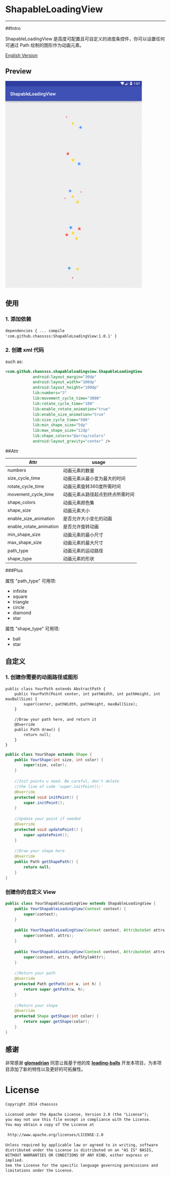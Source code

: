 # ShapableLoadingView
----
##Intro

ShapableLoadingView 是高度可配置且可自定义的进度条控件，你可以设置任何可通过 Path 绘制的图形作为动画元素。

[English Version](README_ENGLISH.md)

## Preview

![](snapshot.gif)

## 使用

### 1. 添加依赖

`
dependencies {
    ...
    compile 'com.github.chaossss:ShapableLoadingView:1.0.1'
}
`

### 2. 创建 xml 代码

such as:

```xml
<com.github.chaossss.shapableloadingview.ShapableLoadingView
            android:layout_margin="30dp"
            android:layout_width="100dp"
            android:layout_height="100dp"
            lib:numbers="3"
            lib:movement_cycle_time="3000"
            lib:rotate_cycle_time="100"
            lib:enable_rotate_animation="true"
            lib:enable_size_animation="true"
            lib:size_cycle_time="500"
            lib:min_shape_size="5dp"
            lib:max_shape_size="12dp"
            lib:shape_colors="@array/colors"
            android:layout_gravity="center" />
```

##Attr

| Attr | usage |
|---------|--------|
| numbers | 动画元素的数量 |
| size_cycle_time | 动画元素从最小变为最大的时间 |
| rotate_cycle_time | 动画元素旋转360度所需时间 |
| movement_cycle_time | 动画元素从路径起点到终点所需时间 |
| shape_colors | 动画元素颜色集 |
| shape_size | 动画元素大小 |
| enable_size_animation | 是否允许大小变化的动画 |
| enable_rotate_animation | 是否允许旋转动画 |
| min_shape_size | 动画元素的最小尺寸 |
| max_shape_size | 动画元素的最大尺寸 |
| path_type | 动画元素的运动路径 |
| shape_type | 动画元素的形状 |

###Plus

属性 "path_type" 可用项:
-  infinite
-  square
-  triangle
-  circle
-  diamond
-  star
 
属性 "shape_type" 可用项:
-  ball
-  star

## 自定义

### 1. 创建你需要的动画路径或图形
```
public class YourPath extends AbstractPath {
    public YourPath(Point center, int pathWidth, int pathHeight, int maxBallSize) {
        super(center, pathWidth, pathHeight, maxBallSize);
    }

	//Draw your path here, and return it
    @Override
    public Path draw() {
        return null;
    }
}
```

```java
public class YourShape extends Shape {
    public YourShape(int size, int color) {
        super(size, color);
    }

	//Init points u need. Be careful, don't delete
	//the line of code 'super.initPoint();'
    @Override
    protected void initPoint() {
        super.initPoint();
    }

	//Update your point if needed
    @Override
    protected void updatePoint() {
        super.updatePoint();
    }

	//Draw your shape here
    @Override
    public Path getShapePath() {
        return null;
    }
}
```

### 创建你的自定义 View
```java
public class YourShapableLoadingView extends ShapableLoadingView {
    public YourShapableLoadingView(Context context) {
        super(context);
    }

    public YourShapableLoadingView(Context context, AttributeSet attrs) {
        super(context, attrs);
    }

    public YourShapableLoadingView(Context context, AttributeSet attrs, int defStyleAttr) {
        super(context, attrs, defStyleAttr);
    }

	//Return your path
    @Override
    protected Path getPath(int w, int h) {
        return super.getPath(w, h);
    }

	//Return your shape
    @Override
    protected Shape getShape(int color) {
        return super.getShape(color);
    }
}
```

## 感谢

非常感谢 [**glomadrian**](https://github.com/glomadrian) 同意让我基于他的库 [**loading-balls**](https://github.com/glomadrian/loading-balls) 开发本项目，为本项目添加了新的特性以及更好的可拓展性。

License
============

    Copyright 2014 chaossss

	Licensed under the Apache License, Version 2.0 (the "License");
	you may not use this file except in compliance with the License.
	You may obtain a copy of the License at

     http://www.apache.org/licenses/LICENSE-2.0

	Unless required by applicable law or agreed to in writing, software
	distributed under the License is distributed on an "AS IS" BASIS,
	WITHOUT WARRANTIES OR CONDITIONS OF ANY KIND, either express or implied.
	See the License for the specific language governing permissions and
	limitations under the License.
